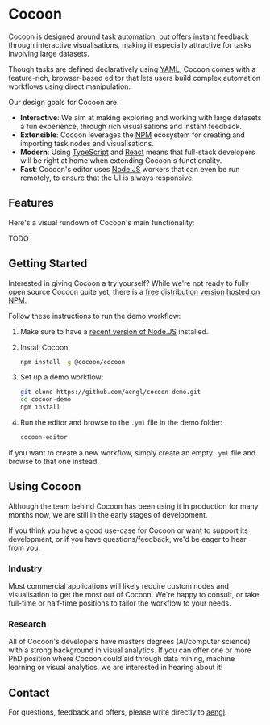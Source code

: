 # Cocoon

Cocoon is designed around task automation, but offers instant feedback through interactive visualisations, making it especially attractive for tasks involving large datasets.

Though tasks are defined declaratively using [YAML](https://yaml.org), Cocoon comes with a feature-rich, browser-based editor that lets users build complex automation workflows using direct manipulation.

Our design goals for Cocoon are:

- **Interactive**: We aim at making exploring and working with large datasets a fun experience, through rich visualisations and instant feedback.
- **Extensible**: Cocoon leverages the [NPM](https://npmjs.com) ecosystem for creating and importing task nodes and visualisations.
- **Modern**: Using [TypeScript](https://www.typescriptlang.org) and [React](https://reactjs.org) means that full-stack developers will be right at home when extending Cocoon's functionality.
- **Fast**: Cocoon's editor uses [Node.JS](https://nodejs.org) workers that can even be run remotely, to ensure that the UI is always responsive.

## Features

Here's a visual rundown of Cocoon's main functionality:

TODO

## Getting Started

Interested in giving Cocoon a try yourself? While we're not ready to fully open source Cocoon quite yet, there is a [free distribution version hosted on NPM](https://www.npmjs.com/package/@cocoon/cocoon).

Follow these instructions to run the demo workflow:

1. Make sure to have a [recent version of Node.JS](https://nodejs.org/en/download/) installed.

2. Install Cocoon:

   ```sh
   npm install -g @cocoon/cocoon
   ```

3. Set up a demo workflow:

   ```sh
   git clone https://github.com/aengl/cocoon-demo.git
   cd cocoon-demo
   npm install
   ```

4. Run the editor and browse to the `.yml` file in the demo folder:

   ```sh
   cocoon-editor
   ```

If you want to create a new workflow, simply create an empty `.yml` file and browse to that one instead.

## Using Cocoon

Although the team behind Cocoon has been using it in production for many months now, we are still in the early stages of development.

If you think you have a good use-case for Cocoon or want to support its development, or if you have questions/feedback, we'd be eager to hear from you.

### Industry

Most commercial applications will likely require custom nodes and visualisation to get the most out of Cocoon. We're happy to consult, or take full-time or half-time positions to tailor the workflow to your needs.

### Research

All of Cocoon's developers have masters degrees (AI/computer science) with a strong background in visual analytics. If you can offer one or more PhD position where Cocoon could aid through data mining, machine learning or visual analytics, we are interested in hearing about it!

## Contact

For questions, feedback and offers, please write directly to [aengl](https://github.com/aengl).
